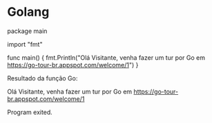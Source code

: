 # Golang
package main

import "fmt"

func main() {
	fmt.Println("Olá Visitante, venha fazer um tur por Go em https://go-tour-br.appspot.com/welcome/1")
}

Resultado da função Go:

Olá Visitante, venha fazer um tur por Go em https://go-tour-br.appspot.com/welcome/1

Program exited.
